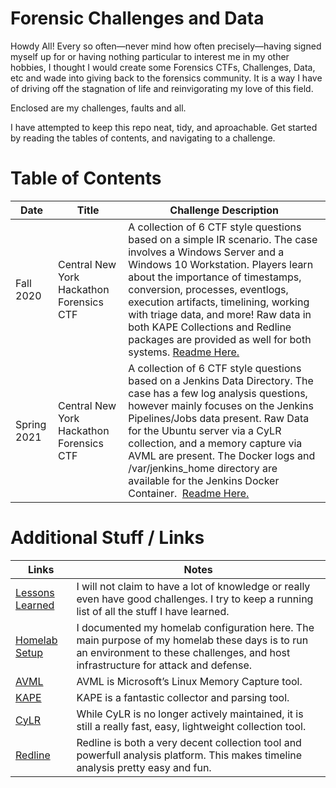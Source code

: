 # Forensic Challenges and Data

Howdy All! Every so often—never mind how often precisely—having signed myself up for or having nothing particular to interest me in my other hobbies, I thought I would create some Forensics CTFs, Challenges, Data, etc and wade into giving back to the forensics community. It is a way I have of driving off the stagnation of life and reinvigorating my love of this field.

Enclosed are my challenges, faults and all.

I have attempted to keep this repo neat, tidy, and aproachable. Get started by reading the tables of contents, and navigating to a challenge.



# Table of Contents

| Date        | Title                                    | Challenge Description                                                                                                                                                                                                                                                                                                                                                                                                                                                                     |
| ----------- | ---------------------------------------- | ----------------------------------------------------------------------------------------------------------------------------------------------------------------------------------------------------------------------------------------------------------------------------------------------------------------------------------------------------------------------------------------------------------------------------------------------------------------------------------------- |
| Fall 2020   | Central New York Hackathon Forensics CTF | A collection of 6 CTF style questions based on a simple IR scenario. The case involves a Windows Server and a Windows 10 Workstation. Players learn about the importance of timestamps, conversion, processes, eventlogs, execution artifacts, timelining, working with triage data, and more! Raw data in both KAPE Collections and Redline packages are provided as well for both systems. [Readme Here.](./Central%20New%20York%20Hackathons/2020-Fall/2020-FORENSICS-START-HERE.MD) |
| Spring 2021 | Central New York Hackathon Forensics CTF | A collection of 6 CTF style questions based on a Jenkins Data Directory. The case has a few log analysis questions, however mainly focuses on the Jenkins Pipelines/Jobs data present. Raw Data for the Ubuntu server via a CyLR collection, and a memory capture via AVML are present. The Docker logs and /var/jenkins_home directory are available for the Jenkins Docker Container.  [Readme Here.](./Central%20New%20York%20Hackathons/2021-Spring/2021-SPRING-START-HERE.MD)     |



# Additional Stuff / Links

| Links                                                                                               | Notes                                                                                                                                                                               |
| --------------------------------------------------------------------------------------------------- | ----------------------------------------------------------------------------------------------------------------------------------------------------------------------------------- |
| [Lessons Learned](Lessons_learned.md)                                                            | I will not claim to have a lot of knowledge or really even have good challenges. I try to keep a running list of all the stuff I have learned.                                      |
| [Homelab Setup](https://medium.com/@liamcs98/functional-proxmox-homelab-framework-1bc7a68cc559)   | I documented my homelab configuration here. The main purpose of my homelab these days is to run an environment to these challenges, and host infrastructure for attack and defense. |
| [AVML](https://github.com/microsoft/avml)                                                         | AVML is Microsoft’s Linux Memory Capture tool.                                                                                                                                      |
| [KAPE](https://www.kroll.com/en/insights/publications/cyber/kroll-artifact-parser-extractor-kape) | KAPE is a fantastic collector and parsing tool.                                                                                                                                     |
| [CyLR](https://github.com/orlikoski/CyLR)                                                         | While CyLR is no longer actively maintained, it is still a really fast, easy, lightweight collection tool.                                                                          |
| [Redline](https://www.fireeye.com/services/freeware/redline.html)                                 | Redline is both a very decent collection tool and powerfull analysis platform. This makes timeline analysis pretty easy and fun.                                                    |